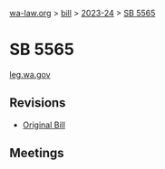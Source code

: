 [wa-law.org](/) > [bill](/bill/) > [2023-24](/bill/2023-24/) > [SB 5565](/bill/2023-24/sb/5565/)

# SB 5565
[leg.wa.gov](https://app.leg.wa.gov/billsummary?BillNumber=5565&Year=2023&Initiative=false)

## Revisions
* [Original Bill](1/)

## Meetings